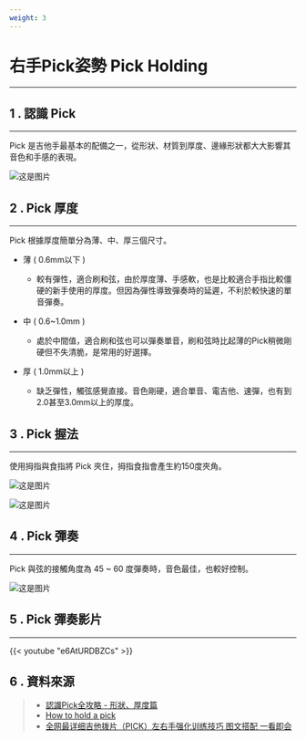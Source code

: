```yaml
---
weight: 3
---
```


# 右手Pick姿勢 Pick Holding

---

## 1 . 認識 Pick 

---

Pick 是吉他手最基本的配備之一，從形狀、材質到厚度、邊緣形狀都大大影響其音色和手感的表現。

![这是图片](/認識吉他/吉他姿勢/guitar-2.jpg)

## 2 . Pick 厚度

---

Pick 根據厚度簡單分為薄、中、厚三個尺寸。

- 薄 ( 0.6mm以下 )

  - 較有彈性，適合刷和弦，由於厚度薄、手感軟，也是比較適合手指比較僵硬的新手使用的厚度。但因為彈性導致彈奏時的延遲，不利於較快速的單音彈奏。

- 中 ( 0.6~1.0mm )

  - 處於中間值，適合刷和弦也可以彈奏單音，刷和弦時比起薄的Pick稍微剛硬但不失清脆，是常用的好選擇。

- 厚 ( 1.0mm以上 )

  - 缺乏彈性，觸弦感覺直接。音色剛硬，適合單音、電吉他、速彈，也有到2.0甚至3.0mm以上的厚度。 

## 3 . Pick 握法 

---

使用拇指與食指將 Pick 夾住，拇指食指會產生約150度夾角。

![这是图片](/認識吉他/吉他姿勢/guitar-3.jpg)

![这是图片](/認識吉他/吉他姿勢/guitar-4.jpg)

## 4 . Pick 彈奏 

---

Pick 與弦的接觸角度為 45 ~ 60 度彈奏時，音色最佳，也較好控制。

![这是图片](/認識吉他/吉他姿勢/guitar-5.jpg)

## 5 . Pick 彈奏影片

---

{{< youtube "e6AtURDBZCs" >}}

## 6 . 資料來源

> - [認識Pick全攻略 - 形狀、厚度篇](https://www.syanchingmusic.com/article2_detail_78.htm)  
> - [How to hold a pick](https://nycguitarschool.com/how-to-nbsp-hold-nbsp-a-nbsp-pick/)  
> - [全网最详细吉他拨片（PICK）左右手强化训练技巧 图文搭配 一看即会](https://zhuanlan.zhihu.com/p/456442554)
